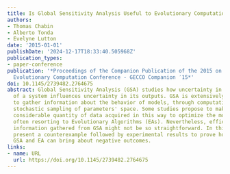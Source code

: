 ```yaml
---
title: Is Global Sensitivity Analysis Useful to Evolutionary Computation?
authors:
- Thomas Chabin
- Alberto Tonda
- Evelyne Lutton
date: '2015-01-01'
publishDate: '2024-12-17T18:33:40.505968Z'
publication_types:
- paper-conference
publication: '*Proceedings of the Companion Publication of the 2015 on Genetic and
  Evolutionary Computation Conference - GECCO Companion ′15*'
doi: 10.1145/2739482.2764675
abstract: Global Sensitivity Analysis (GSA) studies how uncertainty in the inputs
  of a system influences uncertainty in its outputs. GSA is extensively used by experts
  to gather information about the behavior of models, through computationally-intensive
  stochastic sampling of parameters' space. Some studies propose to make use of the
  considerable quantity of data acquired in this way to optimize the model parameters,
  often resorting to Evolutionary Algorithms (EAs). Nevertheless, efficiently exploiting
  information gathered from GSA might not be so straightforward. In this paper, we
  present a counterexample followed by experimental results to prove how naively combining
  GSA and EA can bring about negative outcomes.
links:
- name: URL
  url: https://doi.org/10.1145/2739482.2764675
---
```

